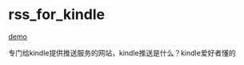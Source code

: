 rss_for_kindle
==============
<p><a href="http://lucienrss.sinaapp.com">demo</a></p>
<p>专门给kindle提供推送服务的网站，kindle推送是什么？kindle爱好者懂的</p>
